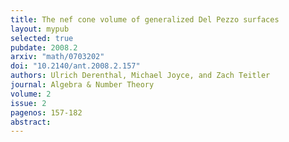 ```yaml
---
title: The nef cone volume of generalized Del Pezzo surfaces
layout: mypub
selected: true
pubdate: 2008.2
arxiv: "math/0703202"
doi: "10.2140/ant.2008.2.157"
authors: Ulrich Derenthal, Michael Joyce, and Zach Teitler
journal: Algebra & Number Theory
volume: 2
issue: 2
pagenos: 157-182
abstract:
---
```

